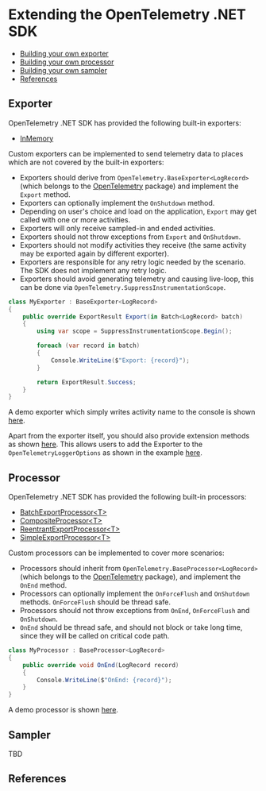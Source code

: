 # Extending the OpenTelemetry .NET SDK

* [Building your own exporter](#exporter)
* [Building your own processor](#processor)
* [Building your own sampler](#sampler)
* [References](#references)

## Exporter

OpenTelemetry .NET SDK has provided the following built-in exporters:

* [InMemory](../../../src/OpenTelemetry.Exporter.InMemory/README.md)

Custom exporters can be implemented to send telemetry data to places which are
not covered by the built-in exporters:

* Exporters should derive from `OpenTelemetry.BaseExporter<LogRecord>` (which
  belongs to the [OpenTelemetry](../../../src/OpenTelemetry/README.md) package)
  and implement the `Export` method.
* Exporters can optionally implement the `OnShutdown` method.
* Depending on user's choice and load on the application, `Export` may get
  called with one or more activities.
* Exporters will only receive sampled-in and ended activities.
* Exporters should not throw exceptions from `Export` and `OnShutdown`.
* Exporters should not modify activities they receive (the same activity may be
  exported again by different exporter).
* Exporters are responsible for any retry logic needed by the scenario. The SDK
  does not implement any retry logic.
* Exporters should avoid generating telemetry and causing live-loop, this can be
  done via `OpenTelemetry.SuppressInstrumentationScope`.

```csharp
class MyExporter : BaseExporter<LogRecord>
{
    public override ExportResult Export(in Batch<LogRecord> batch)
    {
        using var scope = SuppressInstrumentationScope.Begin();

        foreach (var record in batch)
        {
            Console.WriteLine($"Export: {record}");
        }

        return ExportResult.Success;
    }
}
```

A demo exporter which simply writes activity name to the console is shown
[here](./MyExporter.cs).

Apart from the exporter itself, you should also provide extension methods as
shown [here](./LoggerExtensions.cs). This allows users to add the Exporter to
the `OpenTelemetryLoggerOptions` as shown in the example [here](./Program.cs).

## Processor

OpenTelemetry .NET SDK has provided the following built-in processors:

* [BatchExportProcessor&lt;T&gt;](../../../src/OpenTelemetry/BatchExportProcessor.cs)
* [CompositeProcessor&lt;T&gt;](../../../src/OpenTelemetry/CompositeProcessor.cs)
* [ReentrantExportProcessor&lt;T&gt;](../../../src/OpenTelemetry/ReentrantExportProcessor.cs)
* [SimpleExportProcessor&lt;T&gt;](../../../src/OpenTelemetry/SimpleExportProcessor.cs)

Custom processors can be implemented to cover more scenarios:

* Processors should inherit from `OpenTelemetry.BaseProcessor<LogRecord>` (which
  belongs to the [OpenTelemetry](../../../src/OpenTelemetry/README.md) package),
  and implement the `OnEnd` method.
* Processors can optionally implement the `OnForceFlush` and `OnShutdown`
  methods. `OnForceFlush` should be thread safe.
* Processors should not throw exceptions from `OnEnd`, `OnForceFlush` and
  `OnShutdown`.
* `OnEnd` should be thread safe, and should not block or take long time, since
  they will be called on critical code path.

```csharp
class MyProcessor : BaseProcessor<LogRecord>
{
    public override void OnEnd(LogRecord record)
    {
        Console.WriteLine($"OnEnd: {record}");
    }
}
```

A demo processor is shown [here](./MyProcessor.cs).

## Sampler

TBD

## References
